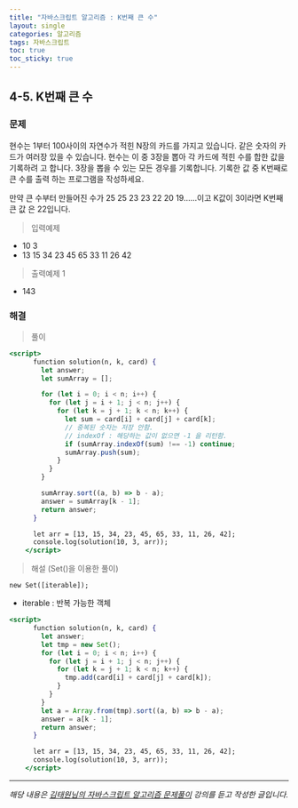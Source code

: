 ```yaml
---
title: "자바스크립트 알고리즘 : K번째 큰 수"
layout: single
categories: 알고리즘
tags: 자바스크립트
toc: true
toc_sticky: true
---
```


## 4-5. K번째 큰 수

### 문제

현수는 1부터 100사이의 자연수가 적힌 N장의 카드를 가지고 있습니다. 같은 숫자의 카드가
여러장 있을 수 있습니다. 현수는 이 중 3장을 뽑아 각 카드에 적힌 수를 합한 값을 기록하려
고 합니다. 3장을 뽑을 수 있는 모든 경우를 기록합니다. 기록한 값 중 K번째로 큰 수를 출력
하는 프로그램을 작성하세요.

만약 큰 수부터 만들어진 수가 25 25 23 23 22 20 19......이고 K값이 3이라면 K번째 큰 값
은 22입니다.

> 입력예제

- 10 3
- 13 15 34 23 45 65 33 11 26 42

> 출력예제 1

- 143

### 해결

> 풀이

```jsx
<script>
      function solution(n, k, card) {
        let answer;
        let sumArray = [];

        for (let i = 0; i < n; i++) {
          for (let j = i + 1; j < n; j++) {
            for (let k = j + 1; k < n; k++) {
              let sum = card[i] + card[j] + card[k];
              // 중복된 숫자는 저장 안함.
              // indexOf : 해당하는 값이 없으면 -1 을 리턴함.
              if (sumArray.indexOf(sum) !== -1) continue;
              sumArray.push(sum);
            }
          }
        }

        sumArray.sort((a, b) => b - a);
        answer = sumArray[k - 1];
        return answer;
      }

      let arr = [13, 15, 34, 23, 45, 65, 33, 11, 26, 42];
      console.log(solution(10, 3, arr));
    </script>
```

> 해설 (Set()을 이용한 풀이)

`new Set([iterable]);`

- iterable : 반복 가능한 객체

```jsx
<script>
      function solution(n, k, card) {
        let answer;
        let tmp = new Set();
        for (let i = 0; i < n; i++) {
          for (let j = i + 1; j < n; j++) {
            for (let k = j + 1; k < n; k++) {
              tmp.add(card[i] + card[j] + card[k]);
            }
          }
        }
        let a = Array.from(tmp).sort((a, b) => b - a);
        answer = a[k - 1];
        return answer;
      }

      let arr = [13, 15, 34, 23, 45, 65, 33, 11, 26, 42];
      console.log(solution(10, 3, arr));
    </script>
```

---

_해당 내용은 [김태원님의 자바스크립트 알고리즘 문제풀이](https://www.inflearn.com/course/%EC%9E%90%EB%B0%94%EC%8A%A4%ED%81%AC%EB%A6%BD%ED%8A%B8-%EC%95%8C%EA%B3%A0%EB%A6%AC%EC%A6%98-%EB%AC%B8%EC%A0%9C%ED%92%80%EC%9D%B4/dashboard) 강의를 듣고 작성한 글입니다._
